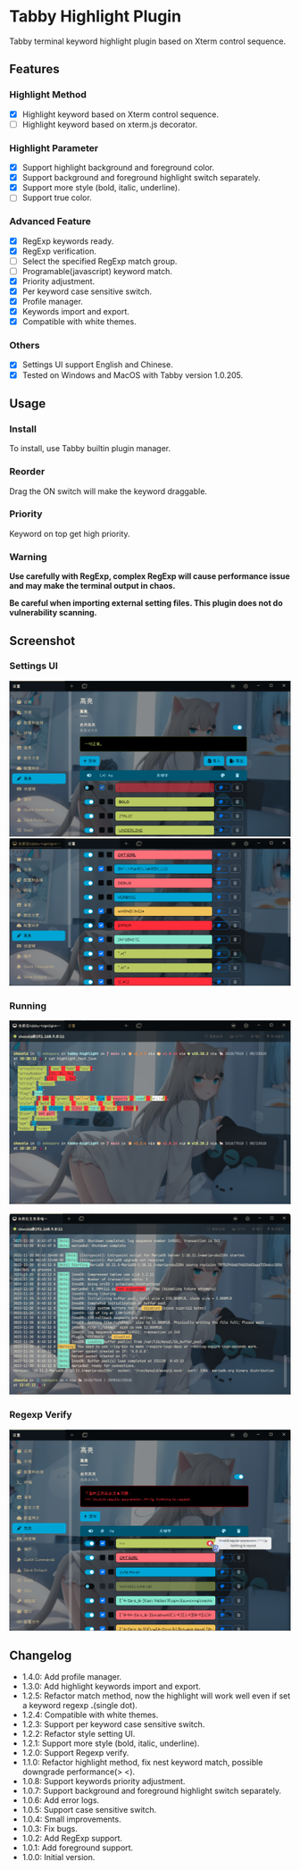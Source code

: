 # Tabby Highlight Plugin

Tabby terminal keyword highlight plugin based on Xterm control sequence.

## Features

### Highlight Method

- [x] Highlight keyword based on Xterm control sequence.
- [ ] Highlight keyword based on xterm.js decorator.

### Highlight Parameter

- [x] Support highlight background and foreground color.
- [x] Support background and foreground highlight switch separately.
- [x] Support more style (bold, italic, underline).
- [ ] Support true color.

### Advanced Feature

- [x] RegExp keywords ready.
- [x] RegExp verification.
- [ ] Select the specified RegExp match group.
- [ ] Programable(javascript) keyword match.
- [x] Priority adjustment.
- [x] Per keyword case sensitive switch.
- [x] Profile manager.
- [x] Keywords import and export.
- [x] Compatible with white themes.

### Others

- [x] Settings UI support English and Chinese.
- [x] Tested on Windows and MacOS with Tabby version 1.0.205.

## Usage

### Install

To install, use Tabby builtin plugin manager.

### Reorder

Drag the ON switch will make the keyword draggable.

### Priority

Keyword on top get high priority.

### **Warning**

**Use carefully with RegExp, complex RegExp will cause performance issue and may make the terminal output in chaos.**

**Be careful when importing external setting files. This plugin does not do vulnerability scanning.**

## Screenshot

### Settings UI

![Settings1](screenshots/settings1.png)
![Settings2](screenshots/settings2.png)

### Running

![Terminal1](screenshots/terminal1.png)

![Terminal2](screenshots/terminal2.png)

### Regexp Verify

![Alt text](screenshots/regexp_verify.png)

## Changelog

- 1.4.0: Add profile manager.
- 1.3.0: Add highlight keywords import and export.
- 1.2.5: Refactor match method, now the highlight will work well even if set a keyword regexp **.**(single dot).
- 1.2.4: Compatible with white themes.
- 1.2.3: Support per keyword case sensitive switch.
- 1.2.2: Refactor style setting UI.
- 1.2.1: Support more style (bold, italic, underline).
- 1.2.0: Support Regexp verify.
- 1.1.0: Refactor highlight method, fix nest keyword match, possible downgrade performance(> <).
- 1.0.8: Support keywords priority adjustment.
- 1.0.7: Support background and foreground highlight switch separately.
- 1.0.6: Add error logs.
- 1.0.5: Support case sensitive switch.
- 1.0.4: Small improvements.
- 1.0.3: Fix bugs.
- 1.0.2: Add RegExp support.
- 1.0.1: Add foreground support.
- 1.0.0: Initial version.
